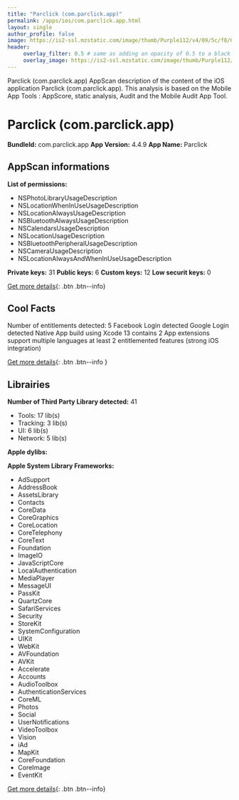 ```yaml
---
title: "Parclick (com.parclick.app)"
permalink: /apps/ios/com.parclick.app.html
layout: single
author_profile: false
image: https://is2-ssl.mzstatic.com/image/thumb/Purple112/v4/09/5c/f8/095cf8a4-908e-2875-080d-77fb79243fa5/AppIcon-0-0-1x_U007emarketing-0-0-0-5-0-0-sRGB-0-0-0-GLES2_U002c0-512MB-85-220-0-0.png/512x512bb.jpg
header: 
     overlay_filter: 0.5 # same as adding an opacity of 0.5 to a black background
     overlay_image: https://is2-ssl.mzstatic.com/image/thumb/Purple112/v4/09/5c/f8/095cf8a4-908e-2875-080d-77fb79243fa5/AppIcon-0-0-1x_U007emarketing-0-0-0-5-0-0-sRGB-0-0-0-GLES2_U002c0-512MB-85-220-0-0.png/512x512bb.jpg
---
```

Parclick (com.parclick.app) AppScan description of the content of the iOS application Parclick (com.parclick.app). This analysis is based on the Mobile App Tools : AppScore, static analysis, Audit and the Mobile Audit App Tool.

# Parclick (com.parclick.app)

**BundleId:** com.parclick.app
**App Version:** 4.4.9
**App Name:** Parclick


## AppScan informations 

**List of permissions:** 
- NSPhotoLibraryUsageDescription
- NSLocationWhenInUseUsageDescription
- NSLocationAlwaysUsageDescription
- NSBluetoothAlwaysUsageDescription
- NSCalendarsUsageDescription
- NSLocationUsageDescription
- NSBluetoothPeripheralUsageDescription
- NSCameraUsageDescription
- NSLocationAlwaysAndWhenInUseUsageDescription
  
  
**Private keys:** 31
**Public keys:** 6
**Custom keys:** 12
**Low securit keys:** 0
  
[Get more details](/pricing.html){: .btn .btn--info}

## Cool Facts

Number of entitlements detected: 5
Facebook Login detected
Google Login detected
Native App
build using Xcode 13
contains 2 App extensions
support multiple languages
at least 2 entitlemented features (strong iOS integration)
  
[Get more details](/pricing.html){: .btn .btn--info }

## Librairies 
**Number of Third Party Library detected:** 41
- Tools: 17 lib(s)
- Tracking: 3 lib(s)
- UI: 6 lib(s)
- Network: 5 lib(s)


**Apple dylibs:**


**Apple System Library Frameworks:**
- AdSupport
- AddressBook
- AssetsLibrary
- Contacts
- CoreData
- CoreGraphics
- CoreLocation
- CoreTelephony
- CoreText
- Foundation
- ImageIO
- JavaScriptCore
- LocalAuthentication
- MediaPlayer
- MessageUI
- PassKit
- QuartzCore
- SafariServices
- Security
- StoreKit
- SystemConfiguration
- UIKit
- WebKit
- AVFoundation
- AVKit
- Accelerate
- Accounts
- AudioToolbox
- AuthenticationServices
- CoreML
- Photos
- Social
- UserNotifications
- VideoToolbox
- Vision
- iAd
- MapKit
- CoreFoundation
- CoreImage
- EventKit


  
[Get more details](/pricing.html){: .btn .btn--info}

